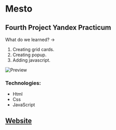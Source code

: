 # Mesto
## Fourth Project Yandex Practicum
What do we learned? &rarr; 
1. Creating grid cards.
2. Creating popup.
3. Adding javascript.  

![Preview](https://user-images.githubusercontent.com/99011044/204518012-a83ac570-32af-43e3-8bbd-8be04c3b898b.png)
### Technologies:  
* Html
* Css
* JavaScript

## [Website](https://msiameg.github.io/mesto)